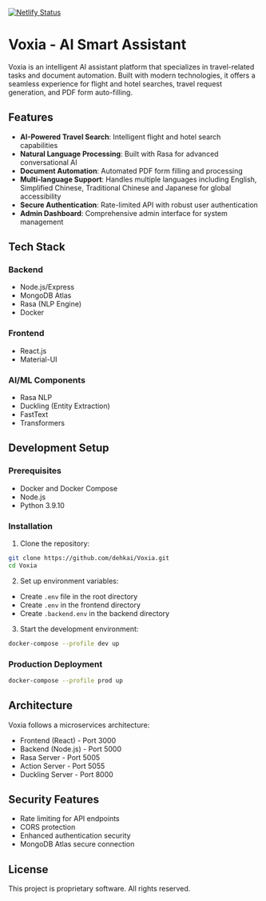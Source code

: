 [![Netlify Status](https://api.netlify.com/api/v1/badges/9f088439-ba88-4872-9a28-c0b48d00ef52/deploy-status)](https://app.netlify.com/sites/harmonious-bunny-f39d71/deploys)
# Voxia - AI Smart Assistant

Voxia is an intelligent AI assistant platform that specializes in travel-related tasks and document automation. Built with modern technologies, it offers a seamless experience for flight and hotel searches, travel request generation, and PDF form auto-filling.

## Features

- **AI-Powered Travel Search**: Intelligent flight and hotel search capabilities
- **Natural Language Processing**: Built with Rasa for advanced conversational AI
- **Document Automation**: Automated PDF form filling and processing
- **Multi-language Support**: Handles multiple languages including English, Simplified Chinese, Traditional Chinese and Japanese for global accessibility
- **Secure Authentication**: Rate-limited API with robust user authentication
- **Admin Dashboard**: Comprehensive admin interface for system management

## Tech Stack

### Backend
- Node.js/Express
- MongoDB Atlas
- Rasa (NLP Engine)
- Docker

### Frontend
- React.js
- Material-UI

### AI/ML Components
- Rasa NLP
- Duckling (Entity Extraction)
- FastText
- Transformers

## Development Setup

### Prerequisites
- Docker and Docker Compose
- Node.js
- Python 3.9.10

### Installation

1. Clone the repository:
```bash
git clone https://github.com/dehkai/Voxia.git
cd Voxia
```

2. Set up environment variables:
- Create `.env` file in the root directory
- Create `.env` in the frontend directory
- Create `.backend.env` in the backend directory

3. Start the development environment:
```bash
docker-compose --profile dev up
```

### Production Deployment

```bash
docker-compose --profile prod up
```

## Architecture

Voxia follows a microservices architecture:
- Frontend (React) - Port 3000
- Backend (Node.js) - Port 5000
- Rasa Server - Port 5005
- Action Server - Port 5055
- Duckling Server - Port 8000

## Security Features

- Rate limiting for API endpoints
- CORS protection
- Enhanced authentication security
- MongoDB Atlas secure connection

## License

This project is proprietary software. All rights reserved.